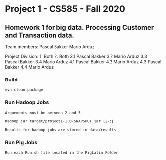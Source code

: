 # Project 1 -  CS585 - Fall 2020
## Homework 1 for big data. Processing Customer and Transaction data.

Team members:
	Pascal Bakker
	Mario Arduz

Project Division:
	1. Both
	2. Both
	3.1 Pascal Bakker
	3.2 Mario Arduz
	3.3 Pascal Bakker
	3.4 Mario Arduz
	4.1 Pascal Bakker
	4.2 Mario Arduz
	4.3 Pascal Bakker
	4.4 Mario Arduz

### Build

	mvn clean package

### Run Hadoop Jobs

	Arguements must be between 2 and 5

	hadoop jar target/project1-1.0-SNAPSHOT.jar [2-5]

	Results for hadoop jobs are stored in data/results

### Run Pig Jobs

	Run each Run.sh file located in the PigLatin Folder
